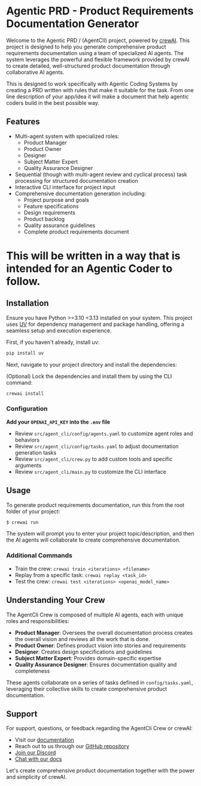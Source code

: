 # Agentic PRD - Product Requirements Documentation Generator

Welcome to the Agentic PRD / (AgentClI) project, powered by [crewAI](https://crewai.com). This project is designed to help you generate comprehensive product requirements documentation using a team of specialized AI agents. The system leverages the powerful and flexible framework provided by crewAI to create detailed, well-structured product documentation through collaborative AI agents.

This is designed to work specifically with Agentic Coding Systems by creating a PRD written with rules that make it suitable for the task. 
From one line description of your app/idea it will make a document that help agentic coders build in the best possible way.

## Features

- Multi-agent system with specialized roles:
  - Product Manager
  - Product Owner
  - Designer
  - Subject Matter Expert
  - Quality Assurance Designer
- Sequential (though with multi-agent review and cyclical process) task processing for structured documentation creation
- Interactive CLI interface for project input
- Comprehensive documentation generation including:
  - Project purpose and goals
  - Feature specifications
  - Design requirements
  - Product backlog
  - Quality assurance guidelines
  - Complete product requirements document
# This will be written in a way that is intended for an Agentic Coder to follow.

## Installation

Ensure you have Python >=3.10 <3.13 installed on your system. This project uses [UV](https://docs.astral.sh/uv/) for dependency management and package handling, offering a seamless setup and execution experience.

First, if you haven't already, install uv:

```bash
pip install uv
```

Next, navigate to your project directory and install the dependencies:

(Optional) Lock the dependencies and install them by using the CLI command:
```bash
crewai install
```

### Configuration

**Add your `OPENAI_API_KEY` into the `.env` file**

- Review `src/agent_cli/config/agents.yaml` to customize agent roles and behaviors
- Review `src/agent_cli/config/tasks.yaml` to adjust documentation generation tasks
- Review `src/agent_cli/crew.py` to add custom tools and specific arguments
- Review `src/agent_cli/main.py` to customize the CLI interface

## Usage

To generate product requirements documentation, run this from the root folder of your project:

```bash
$ crewai run
```

The system will prompt you to enter your project topic/description, and then the AI agents will collaborate to create comprehensive documentation.

### Additional Commands

- Train the crew: `crewai train <iterations> <filename>`
- Replay from a specific task: `crewai replay <task_id>`
- Test the crew: `crewai test <iterations> <openai_model_name>`

## Understanding Your Crew

The AgentCli Crew is composed of multiple AI agents, each with unique roles and responsibilities:

- **Product Manager**: Oversees the overall documentation process creates the overall vision and reviews all the work that is done.
- **Product Owner**: Defines product vision into stories and requirements
- **Designer**: Creates design specifications and guidelines
- **Subject Matter Expert**: Provides domain-specific expertise
- **Quality Assurance Designer**: Ensures documentation quality and completeness

These agents collaborate on a series of tasks defined in `config/tasks.yaml`, leveraging their collective skills to create comprehensive product documentation.

## Support

For support, questions, or feedback regarding the AgentCli Crew or crewAI:
- Visit our [documentation](https://docs.crewai.com)
- Reach out to us through our [GitHub repository](https://github.com/joaomdmoura/crewai)
- [Join our Discord](https://discord.com/invite/X4JWnZnxPb)
- [Chat with our docs](https://chatg.pt/DWjSBZn)

Let's create comprehensive product documentation together with the power and simplicity of crewAI.
